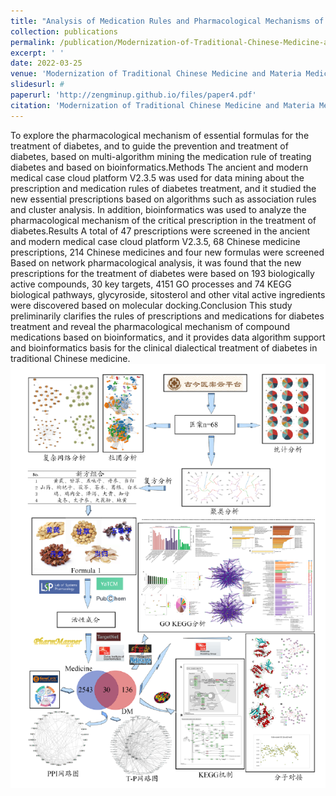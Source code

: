 ```yaml
---
title: "Analysis of Medication Rules and Pharmacological Mechanisms of Diabetes MellitusTreatment Based on Data Mining and Bioinformatics"
collection: publications
permalink: /publication/Modernization-of-Traditional-Chinese-Medicine-and-Materia-Medica-World-Science-and-Technology
excerpt: ' '
date: 2022-03-25
venue: 'Modernization of Traditional Chinese Medicine and Materia Medica-World Science and Technology'
slidesurl: #
paperurl: 'http://zengminup.github.io/files/paper4.pdf'
citation: 'Modernization of Traditional Chinese Medicine and Materia Medica-World Science and Technology,2022,24(02):597-609. <br/>(First-author, IF=2.4, in Chinese with English abstract)'
---
```


To explore the pharmacological mechanism of essential formulas for the treatment of diabetes, and to guide the prevention and treatment of diabetes, based on multi-algorithm mining the medication rule of treating diabetes and based on bioinformatics.Methods The ancient and modern medical case cloud platform V2.3.5 was used for data mining about the prescription and medication rules of diabetes treatment, and it studied the new essential prescriptions based on algorithms such as association rules and cluster analysis. In addition, bioinformatics was used to analyze the pharmacological mechanism of the critical prescription in the treatment of diabetes.Results A total of 47 prescriptions were screened in the ancient and modern medical case cloud platform V2.3.5, 68 Chinese medicine prescriptions, 214 Chinese medicines and four new formulas were screened Based on network pharmacological analysis, it was found that the new prescriptions for the treatment of diabetes were based on 193 biologically active compounds, 30 key targets, 4151 GO processes and 74 KEGG biological pathways, glycyroside, sitosterol and other vital active ingredients were discovered based on molecular docking.Conclusion This study preliminarily clarifies the rules of prescriptions and medications for diabetes treatment and reveal the pharmacological mechanism of compound medications based on bioinformatics, and it provides data algorithm support and bioinformatics basis for the clinical dialectical treatment of diabetes in traditional Chinese medicine.<br/><img src='/images/Modernization-of-Traditional-Chinese-Medicine-and-Materia-Medica-World-Science-and-Technology.png'>
